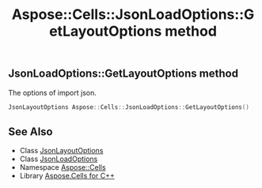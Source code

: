 ﻿---
title: Aspose::Cells::JsonLoadOptions::GetLayoutOptions method
linktitle: GetLayoutOptions
second_title: Aspose.Cells for C++ API Reference
description: 'Aspose::Cells::JsonLoadOptions::GetLayoutOptions method. The options of import json in C++.'
type: docs
weight: 800
url: /cpp/aspose.cells/jsonloadoptions/getlayoutoptions/
---
## JsonLoadOptions::GetLayoutOptions method


The options of import json.

```cpp
JsonLayoutOptions Aspose::Cells::JsonLoadOptions::GetLayoutOptions()
```

## See Also

* Class [JsonLayoutOptions](../../../aspose.cells.utility/jsonlayoutoptions/)
* Class [JsonLoadOptions](../)
* Namespace [Aspose::Cells](../../)
* Library [Aspose.Cells for C++](../../../)
